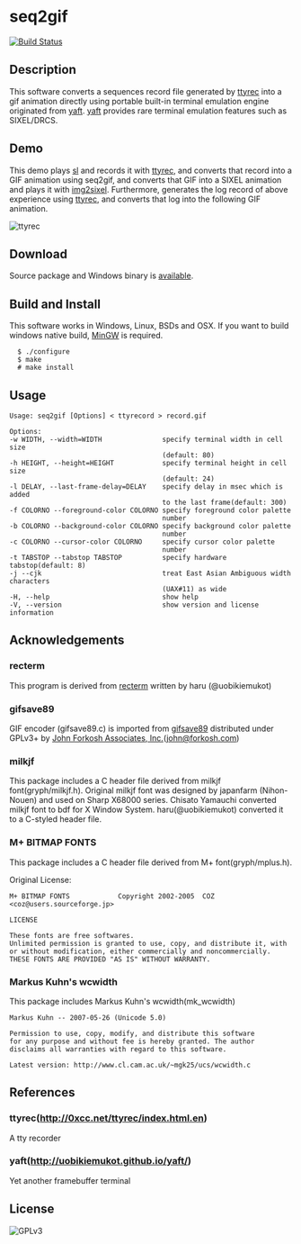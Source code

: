 seq2gif
=======
[![Build Status](https://travis-ci.org/saitoha/seq2gif.svg?branch=master)](https://travis-ci.org/saitoha/seq2gif)


Description
------------

This software converts a sequences record file generated by [ttyrec](https://github.com/mjording/ttyrec)
into a gif animation directly using portable built-in terminal emulation engine originated
from [yaft](https://github.com/uobikiemukot/yaft).
[yaft](https://github.com/uobikiemukot/yaft) provides rare terminal emulation
features such as SIXEL/DRCS.


Demo
----

This demo plays [sl](https://github.com/mtoyoda/sl) and records it with [ttyrec](https://github.com/mjording/ttyrec), and
converts that record into a GIF animation using seq2gif,
and converts that GIF into a SIXEL animation and plays it with [img2sixel](https://github.com/saitoha/libsixel#img2sixel).
Furthermore, generates the log record of above experience using [ttyrec](https://github.com/mjording/ttyrec), and
converts that log into the following GIF animation.

![ttyrec](https://raw.githubusercontent.com/saitoha/seq2gif/master/images/ttyrec.gif)


Download
--------
Source package and Windows binary is [available](https://github.com/saitoha/seq2gif/releases/tag/v0.8.0).


Build and Install
-----------------

This software works in Windows, Linux, BSDs and OSX.
If you want to build windows native build, [MinGW](http://www.mingw.org/) is required.

```
  $ ./configure
  $ make
  # make install
```

Usage
-----

```
Usage: seq2gif [Options] < ttyrecord > record.gif

Options:
-w WIDTH, --width=WIDTH               specify terminal width in cell size
                                      (default: 80)
-h HEIGHT, --height=HEIGHT            specify terminal height in cell size
                                      (default: 24)
-l DELAY, --last-frame-delay=DELAY    specify delay in msec which is added
                                      to the last frame(default: 300)
-f COLORNO --foreground-color COLORNO specify foreground color palette
                                      number
-b COLORNO --background-color COLORNO specify background color palette
                                      number
-c COLORNO --cursor-color COLORNO     specify cursor color palette
                                      number
-t TABSTOP --tabstop TABSTOP          specify hardware tabstop(default: 8)
-j --cjk                              treat East Asian Ambiguous width characters
                                      (UAX#11) as wide
-H, --help                            show help
-V, --version                         show version and license information
```


Acknowledgements
----------------

### recterm

This program is derived from [recterm](https://github.com/uobikiemukot/recterm)
written by haru <uobikiemukot at gmail dot com> (@uobikiemukot)

### gifsave89

GIF encoder (gifsave89.c) is imported from [gifsave89](http://www.forkosh.com/gifsave90.html)
distributed under GPLv3+ by [John Forkosh Associates, Inc.](http://www.forkosh.com)(john@forkosh.com)

### milkjf
This package includes a C header file derived from milkjf font(gryph/milkjf.h).
Original milkjf font was designed by japanfarm (Nihon-Nouen) and used on Sharp X68000 series.
Chisato Yamauchi converted milkjf font to bdf for X Window System.
haru(@uobikiemukot) converted it to a C-styled header file.

### M+ BITMAP FONTS
This package includes a C header file derived from M+ font(gryph/mplus.h).

Original License:

```
M+ BITMAP FONTS            Copyright 2002-2005  COZ <coz@users.sourceforge.jp>

LICENSE

These fonts are free softwares.
Unlimited permission is granted to use, copy, and distribute it, with
or without modification, either commercially and noncommercially.
THESE FONTS ARE PROVIDED "AS IS" WITHOUT WARRANTY.
```

### Markus Kuhn's wcwidth
This package includes Markus Kuhn's wcwidth(mk_wcwidth)

```
Markus Kuhn -- 2007-05-26 (Unicode 5.0)

Permission to use, copy, modify, and distribute this software
for any purpose and without fee is hereby granted. The author
disclaims all warranties with regard to this software.

Latest version: http://www.cl.cam.ac.uk/~mgk25/ucs/wcwidth.c
```

References
----------

### ttyrec(http://0xcc.net/ttyrec/index.html.en)

A tty recorder


### yaft(http://uobikiemukot.github.io/yaft/)

Yet another framebuffer terminal


License
-------

![GPLv3](https://raw.githubusercontent.com/saitoha/seq2gif/master/images/gplv3.png)

